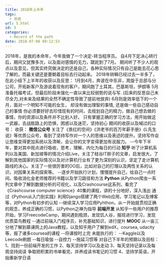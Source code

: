 ```yaml
---
title: 2018年上半年
tags:
  - 总结
url: 5.html
id: 5
categories:
  - Record of the path
date: 2018-07-08 09:12:53
---
```


2018年，是我的本命年，今年我做了一个决定-转当程序员。 自4月下定决心转行后，期间又犹豫多次，以及面对感情的无力，蹉跎到了7月。 期间听了不少人的观点以及意见，但其实终究做决定的还是自己，各种实际情况只有自己是能去花心思了解的，而最关键还是要朝着目标去行动起来。 2018年转瞬已经过去一半多了，在此小结下上半年的收获以及反思： 1月到4月，奔波在中东非，周旋于总部与分公司，开拓新客户及游说着现有的客户，期间跑了土耳其，巴基斯坦，伊朗等 5月准备托福考试，但最后阶段未强化一直以来比较弱势的说与写. (后来的反思自己未尽全力,对未来及结果的全然不确定性导致了提前地放弃) 6月则是效率低下的一个月，面对一个明知不可能的女生， 却没有做出理智的事情, 还是做一些自己感动自己的事情 你必须要好好去珍惜现有的时间，去规划自己的精力，做自己想去做的事情，你的资源以及条件并不比别人好。 只有掌握正确的学习方法，用开始做这一武器，去战胜路上的恐惧，困惑以及迷茫，坚持初心 期间的收获以及喊过的口号： 收获： **微信公众号** 关注了《景红的空间》《洪老爷的百万年薪手册》《L先生说》等优质公众号，看到了坚持写作对一个人的思维以及表述的提升。坚持写作会让思维变得更加系统以及清晰，会让你的文字变得更加有说服力。 --今年下半年，要对其中观点进行吸收，思考，理解，内化为每日的行动 **知乎** 听了计算机系列以及美国、新加坡等的情况介绍Live，关注了硅谷IT胖子的文章，启发很大，了解到其他国家的实际情况以及对计算机行业有了更为深刻的认识，坚定了走计算机路线的决心。关注了一些很厉害的OO后，比如对自己的打理以及两性关系的认识，对因果关系的探索等。 --逐步开始执行计划，慢慢提升自己，给自己一点时间。吸收消化金老师推荐的书籍以及学习路径和方法 **Python** 从Python爬虫一系列文章中了解到数据分析的可视化，以及Crashcourse这系列，看完了《Crashcourse computer science》40集的课程，讲的十分地好，深入浅出 通过《Python从入门到实践》利用Django搭建了两个Web应用，学习笔记以及博客等，对Python有初步的认知 --继续深入学习应用Pyhthon，从一开始就贯彻正确的观念，养成正确的习惯，以Python之禅为指导 **前端开发** 从知乎一些用户的推荐开始，学习FreecodeCamp，期间遇到瓶颈，发现饥人谷，报班进行学习，发现优质菜鸟教程 --通过前端入门程序员，补充基础知识，进行提升 **MOOC** 从一亩三分地了解到慕课网上的Java教程，以及知乎用户了解到edX，coursea, udacity等，报了诸多coursea的课程 --将课按时上完 未能执行的： --Kaggle以及Leecode刷题 --每日瑜伽 --自控力 --拖延习惯等 对自己下半年的预期以及目标： 1、找到一份前端开发的工作 2、每天坚持学习以及走动 3、每天坚持记录以及每周坚持阅读 争取把积累的书单看完，并养成读书笔记的习惯 4、坚持学英语，开始重新学日语